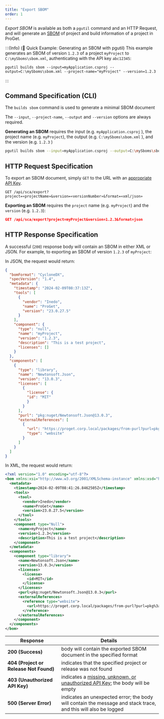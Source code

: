 ```yaml
---
title: "Export SBOM"
order: 1
---
```


*Export SBOM* is available as both a `pgutil` command and an HTTP Request, and will generate an [SBOM](/docs/proget/sca/builds/proget-sca-sbom-importing-exporting#what-is-a-software-bill-of-materials-sbom) of project and build information of a project in ProGet.

:::(Info) (🚀 Quick Example: Generating an SBOM with pgutil)
This example generates an SBOM of version `1.2.3` of a project `myProject` to `C:\mySboms\sbom.xml`, authenticating with the API key `abc12345`:

````
pgutil builds sbom --input=myApplication.csproj --output=C:\mySboms\sbom.xml --project-name="myProject" --version=1.2.3  
````
:::

## Command Specification (CLI)
The `builds sbom` command is used to generate a minimal SBOM document

The `--input`, `--project-name`, `--output` and `--version` options are always required. 

**Generating an SBOM** requires the input (e.g. `myApplication.csproj` ), the project name (e.g. `myProject`), the output (e.g. `C:\mySboms\sbom.xml` ), and the version (e.g. `1.2.3` )

```bash
pgutil builds sbom --input=myApplication.csproj --output=C:\mySboms\sbom.xml --project-name="myProject" --version=1.2.3  
```

## HTTP Request Specification
To export an SBOM document, simply `GET` to the URL with an [appropriate API Key](/docs/proget/reference-api/proget-api-sca#authentication).

```
GET /api/sca/export?project=«projectName»&version=«versionNumber»&format=«xml/json»
```

**Exporting an SBOM** requires the `project` name (e.g. `myProject`) and the `version` (e.g. `1.2.3`):

```json
GET /api/sca/export?project=myProject&version=1.2.3&format=json
```

## HTTP Response Specification

A successful (`200`) response body will contain an SBOM in either XML or JSON. For example, to exporting an SBOM of version `1.2.3` of `myProject`:

In JSON, the request would return:

```json
{
  "bomFormat": "CycloneDX",
  "specVersion": "1.4",
  "metadata": {
    "timestamp": "2024-02-09T08:37:13Z",
    "tools": [
      {
        "vendor": "Inedo",
        "name": "ProGet",
        "version": "23.0.27.5"
      }
    ],
    "component": {
      "type": "null",
      "name": "myProject",
      "version": "1.2.3",
      "description": "This is a test project",
      "licenses": []
    }
  },
  "components": [
    {
      "type": "library",
      "name": "Newtonsoft.Json",
      "version": "13.0.3",
      "licenses": [
        {
          "license": {
          "id": "MIT"
          }
        }
      ],
      "purl": "pkg:nuget/Newtonsoft.Json@13.0.3",
      "externalReferences": [
        {
          "url": "https://proget.corp.local/packages/from-purl?purl=pkg%3anuget%2fNewtonsoft.Json%4013.0.3",
          "type": "website"
        }
      ]
    }
  ]
}
```

In XML, the request would return:

```xml
﻿<?xml version="1.0" encoding="utf-8"?>
<bom xmlns:xsi="http://www.w3.org/2001/XMLSchema-instance" xmlns:xsd="http://www.w3.org/2001/XMLSchema" xmlns="http://cyclonedx.org/schema/bom/1.4">
  <metadata>
    <timestamp>2024-02-09T08:41:26.8462505Z</timestamp>
    <tools>
      <tool>
        <vendor>Inedo</vendor>
        <name>ProGet</name>
        <version>23.0.27.5</version>
      </tool>
    </tools>
    <component type="Null">
      <name>myProject</name>
      <version>1.2.3</version>
      <description>This is a test project</description>
    </component>
  </metadata>
  <components>
    <component type="library">
      <name>Newtonsoft.Json</name>
      <version>13.0.3</version>
      <licenses>
        <license>
          <id>MIT</id>
        </license>
      </licenses>
      <purl>pkg:nuget/Newtonsoft.Json@13.0.3</purl>
      <externalReferences>
        <reference type="website">
          <url>https://proget.corp.local/packages/from-purl?purl=pkg%3anuget%2fNewtonsoft.Json%4013.0.3</url>
        </reference>
      </externalReferences>
    </component>
  </components>
</bom>
```

| Response | Details |
| --- | --- |
| **200 (Success)** | body will contain the exported SBOM document in the specified format |
| **404 (Project or Release Not Found)** | indicates that the specified project or release was not found |
|  **403 (Unauthorized API Key)** | indicates a [missing, unknown, or unauthorized API Key](/docs/proget/reference-api/proget-api-sca#authentication); the body will be empty |
| **500 (Server Error)** | indicates an unexpected error; the body will contain the message and stack trace, and this will also be logged |